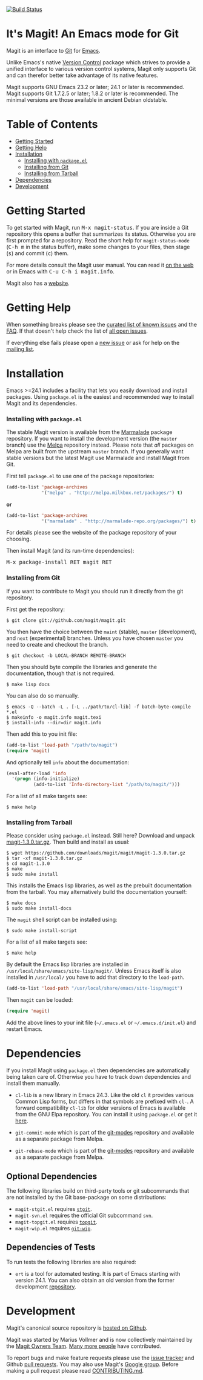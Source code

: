 [![Build Status](https://travis-ci.org/magit/magit.png?branch=maint,master,next)](https://travis-ci.org/magit/magit)

It's Magit!  An Emacs mode for Git
==================================

Magit is an interface to [Git][git] for [Emacs][emacs].

Unlike Emacs's native [Version Control][vc] package which strives to
provide a unified interface to various version control systems, Magit
only supports Git and can therefor better take advantage of its native
features.

Magit supports GNU Emacs 23.2 or later; 24.1 or later is recommended.
Magit supports Git 1.7.2.5 or later; 1.8.2 or later is recommended.
The minimal versions are those available in ancient Debian oldstable.

Table of Contents
=================

* [Getting Started](#getting-started)
* [Getting Help](#getting-help)
* [Installation](#installation)
  * [Installing with `package.el`](#installing-with-packageel)
  * [Installing from Git](#installing-from-git)
  * [Installing from Tarball](#installing-from-tarball)
* [Dependencies](#dependencies)
* [Development](#development)

Getting Started
===============

To get started with Magit, run <kbd>M-x magit-status</kbd>.  If you
are inside a Git repository this opens a buffer that summarizes its
status.  Otherwise you are first prompted for a repository.  Read the
short help for `magit-status-mode` (<kbd>C-h m</kbd> in the status
buffer), make some changes to your files, then stage (<kbd>s</kbd>)
and commit (<kbd>c</kbd>) them.

For more details consult the Magit user manual.  You can read it
[on the web][manual] or in Emacs with <kbd>C-u C-h i magit.info</kbd>.

Magit also has a [website][website].

Getting Help
============

When something breaks please see the
[curated list of known issues][knownissues] and the [FAQ][faq].  If
that doesn't help check the list of [all open issues][issues].

If everything else fails please open a [new issue][issues] or ask for
help on the [mailing list][group].

Installation
============

Emacs >=24.1 includes a facility that lets you easily download and
install packages.  Using `package.el` is the easiest and recommended
way to install Magit and its dependencies.

### Installing with `package.el`

The stable Magit version is available from the [Marmalade][marmalade]
package repository.  If you want to install the development version
(the `master` branch) use the [Melpa][melpa] repository instead.
Please note that *all* packages on Melpa are built from the upstream
`master` branch.  If you generally want stable versions but the latest
Magit use Marmalade and install Magit from Git.

First tell `package.el` to use one of the package repositories:

```lisp
(add-to-list 'package-archives
             '("melpa" . "http://melpa.milkbox.net/packages/") t)
```

**or**

```lisp
(add-to-list 'package-archives
             '("marmalade" . "http://marmalade-repo.org/packages/") t)
```

For details please see the website of the package repository of your
choosing.

Then install Magit (and its run-time dependencies):

<kbd>M-x package-install RET magit RET</kbd>

### Installing from Git

If you want to contribute to Magit you should run it directly from the
git repository.

First get the repository:

    $ git clone git://github.com/magit/magit.git

You then have the choice between the `maint` (stable), `master`
(development), and `next` (experimental) branches.  Unless you have
chosen `master` you need to create and checkout the branch.

    $ git checkout -b LOCAL-BRANCH REMOTE-BRANCH

Then you should byte compile the libraries and generate the
documentation, though that is not required.

    $ make lisp docs

You can also do so manually.

    $ emacs -Q --batch -L . [-L ../path/to/cl-lib] -f batch-byte-compile *.el
    $ makeinfo -o magit.info magit.texi
    $ install-info --dir=dir magit.info

Then add this to you init file:

```lisp
(add-to-list 'load-path "/path/to/magit")
(require 'magit)
```

And optionally tell `info` about the documentation:

```lisp
(eval-after-load 'info
  '(progn (info-initialize)
          (add-to-list 'Info-directory-list "/path/to/magit/")))
```

For a list of all make targets see:

    $ make help

### Installing from Tarball

Please consider using `package.el` instead.  Still here? Download and
unpack [magit-1.3.0.tar.gz][download]. Then build and install as usual:

    $ wget https://github.com/downloads/magit/magit/magit-1.3.0.tar.gz
    $ tar -xf magit-1.3.0.tar.gz
	$ cd magit-1.3.0
    $ make
    $ sudo make install

This installs the Emacs lisp libraries, as well as the prebuilt
documentation from the tarball.  You may alternatively build the
documentation yourself:

    $ make docs
    $ sudo make install-docs

The `magit` shell script can be installed using:

    $ sudo make install-script

For a list of all make targets see:

    $ make help

By default the Emacs lisp libraries are installed in
`/usr/local/share/emacs/site-lisp/magit/`.  Unless Emacs itself is
also installed in `/usr/local/` you have to add that directory to the
`load-path`.

```lisp
(add-to-list 'load-path "/usr/local/share/emacs/site-lisp/magit")
```

Then `magit` can be loaded:

```lisp
(require 'magit)
```

Add the above lines to your init file (`~/.emacs.el` or
`~/.emacs.d/init.el`) and restart Emacs.

Dependencies
============

If you install Magit using `package.el` then dependencies are
automatically being taken care of.  Otherwise you have to track down
dependencies and install them manually.

* `cl-lib` is a new library in Emacs 24.3.  Like the old `cl` it
  provides various Common Lisp forms, but differs in that symbols are
  prefixed with `cl-`.  A forward compatibility `cl-lib` for older
  versions of Emacs is available from the GNU Elpa repository.  You
  can install it using `package.el` or get it [here][cl-lib].

* `git-commit-mode` which is part of the [git-modes][git-modes]
  repository and available as a separate package from Melpa.

* `git-rebase-mode` which is part of the [git-modes][git-modes]
  repository and available as a separate package from Melpa.

Optional Dependencies
---------------------

The following libraries build on third-party tools or git subcommands
that are not installed by the Git base-package on some distributions:

* `magit-stgit.el` requires [`stgit`][stgit].
* `magit-svn.el` requires the official Git subcommand `svn`.
* `magit-topgit.el` requires [`topgit`][topgit].
* `magit-wip.el` requires [`git-wip`][git-wip].

Dependencies of Tests
---------------------

To run tests the following libraries are also required:

* `ert` is a tool for automated testing.  It is part of Emacs
  starting with version 24.1.  You can also obtain an old version from
  the former development [repository][ert].

Development
===========

Magit's canonical source repository is
[hosted on Github][development].

Magit was started by Marius Vollmer and is now collectively maintained
by the [Magit Owners Team][owners].  [Many more people][contributors]
have contributed.

To report bugs and make feature requests please use the
[issue tracker][issues] and Github [pull requests][pulls].  You may
also use Magit's [Google group][group].  Before making a pull request
please read [CONTRIBUTING.md][contributing].


[contributing]: https://github.com/magit/magit/blob/maint/CONTRIBUTING.md
[contributors]: https://github.com/magit/magit/contributors
[development]: http://github.com/magit/magit
[download]: https://github.com/downloads/magit/magit/magit-1.2.0.tar.gz
[faq]: https://github.com/magit/magit/wiki/FAQ
[group]: https://groups.google.com/forum/?fromgroups#!forum/magit
[issues]: https://github.com/magit/magit/issues
[knownissues]: https://github.com/magit/magit/wiki/Known-issues
[manual]: http://magit.github.com/magit/magit.html
[owners]: https://github.com/magit?tab=members
[pulls]: https://github.com/magit/magit/pulls
[screencast]: http://vimeo.com/2871241
[website]: http://magit.github.com/magit

[cl-lib]: http://elpa.gnu.org/packages/cl-lib.html
[emacs]: http://www.gnu.org/software/emacs
[ert]: https://github.com/ohler/ert
[git-wip]: https://github.com/bartman/git-wip
[git]: http://git-scm.com
[gitflow]: https://github.com/nvie/gitflow
[git-modes]: https://github.com/magit/git-modes
[marmalade]: http://marmalade-repo.org
[melpa]: http://melpa.milkbox.net
[stgit]: http://www.procode.org/stgit
[topgit]: https://github.com/greenrd/topgit
[vc]: http://www.gnu.org/software/emacs/manual/html_node/emacs/Version-Control.html
